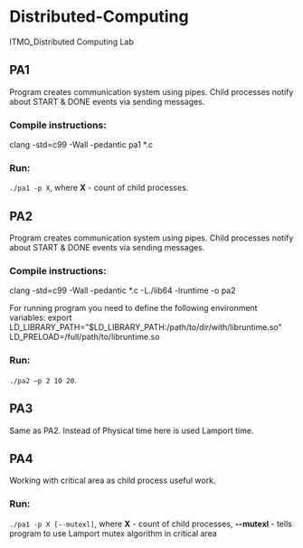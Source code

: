 # Distributed-Computing
ITMO_Distributed Computing Lab

## PA1
Program creates communication system using pipes. Child processes notify about START & DONE events via sending messages.

### Compile instructions:
 clang -std=c99 -Wall -pedantic pa1 *.c

### Run:
`./pa1 -p X`, where <b>X</b> - count of child processes.

## PA2
Program creates communication system using pipes. Child processes notify about START & DONE events via sending messages.

### Compile instructions:
clang -std=c99 -Wall -pedantic *.c -L./lib64 -lruntime -o pa2

For running program you need to define the following environment variables:
export LD_LIBRARY_PATH="$LD_LIBRARY_PATH:/path/to/dir/with/libruntime.so"
LD_PRELOAD=/full/path/to/libruntime.so

### Run:
` ./pa2 –p 2 10 20 `.


## PA3
Same as PA2. Instead of Physical time here is used Lamport time.

## PA4
Working with critical area as child process useful work.

### Run:
`./pa1 -p X [--mutexl]`, where <b>X</b> - count of child processes, <b>--mutexl</b> - tells program to use Lamport mutex algorithm in critical area
